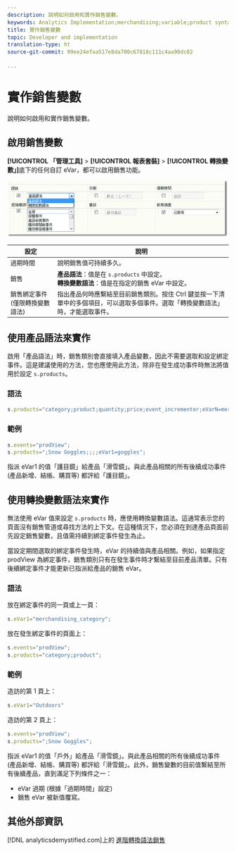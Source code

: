 ```yaml
---
description: 說明如何啟用和實作銷售變數。
keywords: Analytics Implementation;merchandising;variable;product syntax;Conversion Variable Syntax;s.products
title: 實作銷售變數
topic: Developer and implementation
translation-type: ht
source-git-commit: 99ee24efaa517e8da700c67818c111c4aa90dc02

---
```



# 實作銷售變數

說明如何啟用和實作銷售變數。

## 啟用銷售變數

**[!UICONTROL 「管理工具]** > **[!UICONTROL 報表套裝]** > **[!UICONTROL 轉換變數」]**&#x200B;底下的任何自訂 eVar，都可以啟用銷售功能。

![](assets/merch-enable.png)

| 設定 | 說明 |
|--- |--- |
| 過期時間 | 說明銷售值可持續多久。 |
| 銷售 | **產品語法**：值是在 `s.products` 中設定。<br>**轉換變數語法&#x200B;**：值是在指定的銷售 eVar 中設定。 |
| 銷售綁定事件 (僅限轉換變數語法) | 指出產品何時應繫結至目前銷售類別。按住 Ctrl 鍵並按一下清單中的多個項目，可以選取多個事件。選取「轉換變數語法」時，才能選取事件。 |

## 使用產品語法來實作

啟用「產品語法」時，銷售類別會直接填入產品變數，因此不需要選取和設定綁定事件。這是建議使用的方法，您也應使用此方法，除非在發生成功事件時無法將值用於設定 `s.products`。

### 語法

```js
s.products="category;product;quantity;price;event_incrementer;eVarN=merch_category|eVarM=merch_category2";
```

### 範例

```js
s.events="prodView";
s.products=";Snow Goggles;;;;eVar1=goggles";
```

指派 eVar1 的值「護目鏡」給產品「滑雪鏡」。與此產品相關的所有後續成功事件 (產品新增、結帳、購買等) 都評給「護目鏡」。

## 使用轉換變數語法來實作

無法使用 eVar 值來設定 `s.products` 時，應使用轉換變數語法。這通常表示您的頁面沒有銷售管道或尋找方法的上下文。在這種情況下，您必須在到達產品頁面前先設定銷售變數，且值需持續到綁定事件發生為止。

當設定期間選取的綁定事件發生時，eVar 的持續值與產品相關。例如，如果指定 prodView 為綁定事件，銷售類別只有在發生事件時才繫結至目前產品清單。只有後續綁定事件才能更新已指派給產品的銷售 eVar。

### 語法

放在綁定事件的同一頁或上一頁：

```js
s.eVar1="merchandising_category";
```

放在發生綁定事件的頁面上：

```js
s.events="prodView";
s.products="category;product";
```

### 範例

造訪的第 1 頁上：

```js
s.eVar1="Outdoors"
```

造訪的第 2 頁上：

```js
s.events="prodView";
s.products=";Snow Goggles";
```

指派 eVar1 的值「戶外」給產品「滑雪鏡」。與此產品相關的所有後續成功事件 (產品新增、結帳、購買等) 都評給「滑雪鏡」。此外，銷售變數的目前值繫結至所有後續產品，直到滿足下列條件之一：

* eVar 過期 (根據「過期時間」設定)
* 銷售 eVar 被新值覆寫。

## 其他外部資訊

[!DNL analyticsdemystified.com]上的 [進階轉換語法銷售](https://analyticsdemystified.com/adobe-analytics/advanced-conversion-syntax-merchandising/)
